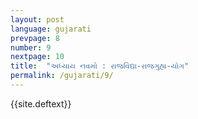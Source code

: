 ```yaml
---
layout: post
language: gujarati
prevpage: 8
number: 9
nextpage: 10
title:  "અધ્યાય નવમો : રાજવિદ્યા-રાજગુહ્ય-યોગ"
permalink: /gujarati/9/
---
```


{{site.deftext}}